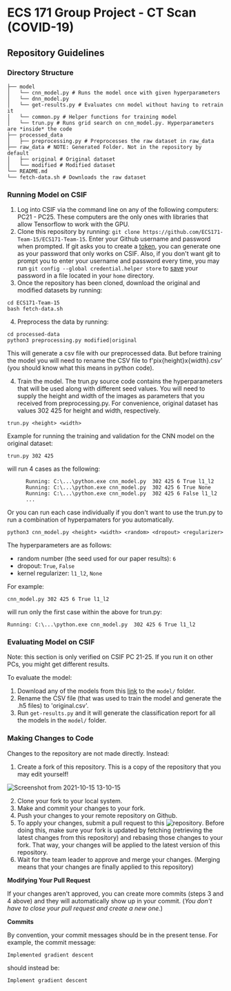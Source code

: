 # ECS 171 Group Project - CT Scan (COVID-19)
## Repository Guidelines

### Directory Structure

```
├── model
│   └── cnn_model.py # Runs the model once with given hyperparameters
│   └── dnn_model.py
│   └── get-results.py # Evaluates cnn model without having to retrain it
│   └── common.py # Helper functions for training model
│   └── trun.py # Runs grid search on cnn_model.py. Hyperparameters are *inside* the code
├── processed_data
│   ├── preprocessing.py # Preprocesses the raw dataset in raw_data
├── raw_data # NOTE: Generated Folder. Not in the repository by default
│   ├── original # Original dataset
│   └── modified # Modified dataset
└── README.md
└── fetch-data.sh # Downloads the raw dataset
```

### Running Model on CSIF

1. Log into CSIF via the command line on any of the following computers: PC21 - PC25. These computers are the only ones with libraries that allow Tensorflow to work with the GPU.
2. Clone this repository by running: `git clone https://github.com/ECS171-Team-15/ECS171-Team-15`. Enter your Github username and password when prompted. If git asks you to create a [token](https://github.com/settings/tokens), you can generate one as your password that only works on CSIF. Also, if you don't want git to prompt you to enter your username and password every time, you may run `git config --global credential.helper store` to [save](https://stackoverflow.com/a/12240995) your password in a file located in your `home` directory.
3. Once the repository has been cloned, download the original and modified datasets by running:
```
cd ECS171-Team-15
bash fetch-data.sh
```
4. Preprocess the data by running:
```
cd processed-data
python3 preprocessing.py modified|original
```
This will generate a csv file with our preprocessed data.
But before training the model you will need to rename the CSV file to f'pix{height}x{width}.csv' (you should know what this means in python code).

4. Train the model. The trun.py source code contains the hyperparameters that will be used along with different seed values. You will need to supply the height and width of the images as parameters that you received from preprocessing.py. For convenience, original dataset has values 302 425 for height and width, respectively.
```
trun.py <height> <width>
```
Example for running the training and validation for the CNN model on the original dataset:
```
trun.py 302 425
```
will run 4 cases as the following:
```
      Running: C:\...\python.exe cnn_model.py  302 425 6 True l1_l2
      Running: C:\...\python.exe cnn_model.py  302 425 6 True None
      Running: C:\...\python.exe cnn_model.py  302 425 6 False l1_l2
      ...
```
Or you can run each case individually if you don't want to use the trun.py to run a combination of hyperpamaters for you automatically.

```
python3 cnn_model.py <height> <width> <random> <dropout> <regularizer>
```
The hyperparameters are as follows:
- random number (the seed used for our paper results): `6`
- dropout: `True`, `False`
- kernel regularizer: `l1_l2`, `None`

For example:
```
cnn_model.py 302 425 6 True l1_l2
```
will run only the first case within the above for trun.py:
```
Running: C:\...\python.exe cnn_model.py  302 425 6 True l1_l2
```

### Evaluating Model on CSIF

Note: this section is only verified on CSIF PC 21-25. If you run it on other PCs, you might get different results.

To evaluate the model:

1. Download any of the models from this [link](https://drive.google.com/drive/folders/1lgG4LkhwK06ysk9o09jS8ABqopvbBQYz) to the `model/` folder.
2. Rename the CSV file (that was used to train the model and generate the .h5 files) to 'original.csv'.
3. Run `get-results.py` and it will generate the classification report for all the models in the `model/` folder.

### Making Changes to Code

Changes to the repository are not made directly. Instead:

1. Create a fork of this repository. This is a copy of the repository that you may edit yourself!

![Screenshot from 2021-10-15 13-10-15](https://user-images.githubusercontent.com/72328335/137548021-7484b22c-ec27-404e-85b6-ba074361549d.png)

2. Clone your fork to your local system.
3. Make and commit your changes to your fork.
4. Push your changes to your remote repository on Github.
5. To apply your changes, submit a pull request to this ![repository](https://github.com/ECS171-Team-15/ECS171-Team-15). Before doing this, make sure your fork is updated by fetching (retrieving the latest changes from this repository) and rebasing those changes to your fork. That way, your changes will be applied to the latest version of this repository.
6. Wait for the team leader to approve and merge your changes. (Merging means that your changes are finally applied to this repository)

**Modifying Your Pull Request**

If your changes aren't approved, you can create more commits (steps 3 and 4 above) and they will automatically show up in your commit. (*You don't have to close your pull request and create a new one.*)

**Commits**

By convention, your commit messages should be in the present tense. For example, the commit message:

`Implemented gradient descent`

should instead be:

`Implement gradient descent`
